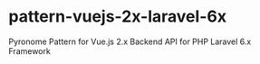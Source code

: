 # pattern-vuejs-2x-laravel-6x
Pyronome Pattern for Vue.js 2.x Backend API for PHP Laravel 6.x Framework
